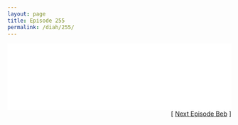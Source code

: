 ```yaml
---
layout: page
title: Episode 255
permalink: /diah/255/
---
```


<iframe allowfullscreen="true" frameborder="0" style="width:100%;" marginheight="0" marginwidth="0" mozallowfullscreen="true" scrolling="NO" src="//gdriveplayer.us/embed2.php?link=wxZdOPefZoYTReyEFFuTlgORvIA%252Fy0958%252BZKdBLDyttbU00hkZBv%252F74nhhJJDQiJeg5CiHHofLa4DNHH1TNmq8vslQ%252FxyYP2EG1BuaW3MstIrttPNlexIKqY5T89LC6q6M4UYmh6aDyEXkrKNtqnqGohWmkspkb4%252Bwp%252Bh5svrx1j4WtOq16SL80XOMqZqFtbk90dEFaO6QZv%252Fsho9nI6mr&amp;no_adult=yes" webkitallowfullscreen="true"></iframe>

<div align="right">[ <a href="/diah/256/">Next Episode Beb</a> ]</div>

